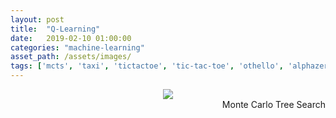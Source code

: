 ```yaml
---
layout: post
title:  "Q-Learning"
date:   2019-02-10 01:00:00
categories: "machine-learning"
asset_path: /assets/images/
tags: ['mcts', 'taxi', 'tictactoe', 'tic-tac-toe', 'othello', 'alphazero', 'alphago']
---
```




<header>
    <img src="{{ page.asset_path }}mcts01.png" class="img-responsive img-rounded img-fluid">
    <div style="text-align:right;">
     Monte Carlo Tree Search
    </div>
</header>
